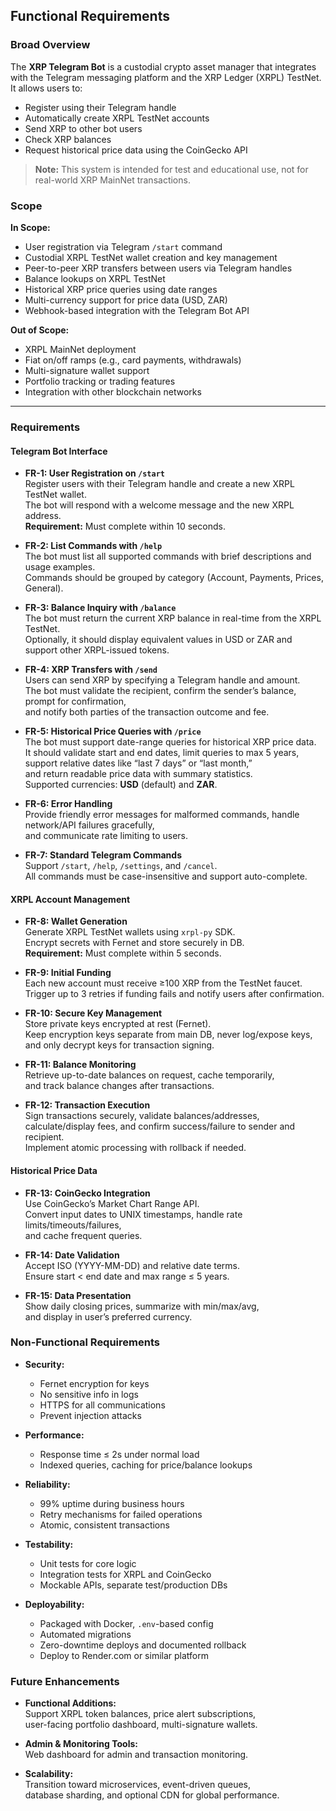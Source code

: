 ## Functional Requirements

### Broad Overview

The **XRP Telegram Bot** is a custodial crypto asset manager that integrates with the Telegram messaging platform and the XRP Ledger (XRPL) TestNet. It allows users to:

- Register using their Telegram handle  
- Automatically create XRPL TestNet accounts  
- Send XRP to other bot users  
- Check XRP balances  
- Request historical price data using the CoinGecko API  

> **Note:** This system is intended for test and educational use, not for real-world XRP MainNet transactions.


### Scope

**In Scope:**

- User registration via Telegram `/start` command  
- Custodial XRPL TestNet wallet creation and key management  
- Peer-to-peer XRP transfers between users via Telegram handles  
- Balance lookups on XRPL TestNet  
- Historical XRP price queries using date ranges  
- Multi-currency support for price data (USD, ZAR)  
- Webhook-based integration with the Telegram Bot API  

**Out of Scope:**

- XRPL MainNet deployment  
- Fiat on/off ramps (e.g., card payments, withdrawals)  
- Multi-signature wallet support  
- Portfolio tracking or trading features  
- Integration with other blockchain networks  

---

### Requirements

#### Telegram Bot Interface

- **FR-1: User Registration on `/start`**  
  Register users with their Telegram handle and create a new XRPL TestNet wallet.  
  The bot will respond with a welcome message and the new XRPL address.  
  **Requirement:** Must complete within 10 seconds.

- **FR-2: List Commands with `/help`**  
  The bot must list all supported commands with brief descriptions and usage examples.  
  Commands should be grouped by category (Account, Payments, Prices, General).

- **FR-3: Balance Inquiry with `/balance`**  
  The bot must return the current XRP balance in real-time from the XRPL TestNet.  
  Optionally, it should display equivalent values in USD or ZAR and support other XRPL-issued tokens.

- **FR-4: XRP Transfers with `/send`**  
  Users can send XRP by specifying a Telegram handle and amount.  
  The bot must validate the recipient, confirm the sender’s balance, prompt for confirmation,  
  and notify both parties of the transaction outcome and fee.

- **FR-5: Historical Price Queries with `/price`**  
  The bot must support date-range queries for historical XRP price data.  
  It should validate start and end dates, limit queries to max 5 years,  
  support relative dates like “last 7 days” or “last month,”  
  and return readable price data with summary statistics.  
  Supported currencies: **USD** (default) and **ZAR**.

- **FR-6: Error Handling**  
  Provide friendly error messages for malformed commands, handle network/API failures gracefully,  
  and communicate rate limiting to users.

- **FR-7: Standard Telegram Commands**  
  Support `/start`, `/help`, `/settings`, and `/cancel`.  
  All commands must be case-insensitive and support auto-complete.

#### XRPL Account Management

- **FR-8: Wallet Generation**  
  Generate XRPL TestNet wallets using `xrpl-py` SDK.  
  Encrypt secrets with Fernet and store securely in DB.  
  **Requirement:** Must complete within 5 seconds.

- **FR-9: Initial Funding**  
  Each new account must receive ≥100 XRP from the TestNet faucet.  
  Trigger up to 3 retries if funding fails and notify users after confirmation.

- **FR-10: Secure Key Management**  
  Store private keys encrypted at rest (Fernet).  
  Keep encryption keys separate from main DB, never log/expose keys,  
  and only decrypt keys for transaction signing.

- **FR-11: Balance Monitoring**  
  Retrieve up-to-date balances on request, cache temporarily,  
  and track balance changes after transactions.

- **FR-12: Transaction Execution**  
  Sign transactions securely, validate balances/addresses,  
  calculate/display fees, and confirm success/failure to sender and recipient.  
  Implement atomic processing with rollback if needed.

#### Historical Price Data

- **FR-13: CoinGecko Integration**  
  Use CoinGecko’s Market Chart Range API.  
  Convert input dates to UNIX timestamps, handle rate limits/timeouts/failures,  
  and cache frequent queries.

- **FR-14: Date Validation**  
  Accept ISO (YYYY-MM-DD) and relative date terms.  
  Ensure start < end date and max range ≤ 5 years.

- **FR-15: Data Presentation**  
  Show daily closing prices, summarize with min/max/avg,  
  and display in user’s preferred currency.


### Non-Functional Requirements

- **Security:**  
  - Fernet encryption for keys  
  - No sensitive info in logs  
  - HTTPS for all communications  
  - Prevent injection attacks  

- **Performance:**  
  - Response time ≤ 2s under normal load  
  - Indexed queries, caching for price/balance lookups  

- **Reliability:**  
  - 99% uptime during business hours  
  - Retry mechanisms for failed operations  
  - Atomic, consistent transactions  

- **Testability:**  
  - Unit tests for core logic  
  - Integration tests for XRPL and CoinGecko  
  - Mockable APIs, separate test/production DBs  

- **Deployability:**  
  - Packaged with Docker, `.env`-based config  
  - Automated migrations  
  - Zero-downtime deploys and documented rollback
  - Deploy to Render.com or similar platform


### Future Enhancements

- **Functional Additions:**  
  Support XRPL token balances, price alert subscriptions,  
  user-facing portfolio dashboard, multi-signature wallets.

- **Admin & Monitoring Tools:**  
  Web dashboard for admin and transaction monitoring.

- **Scalability:**  
  Transition toward microservices, event-driven queues,  
  database sharding, and optional CDN for global performance.


